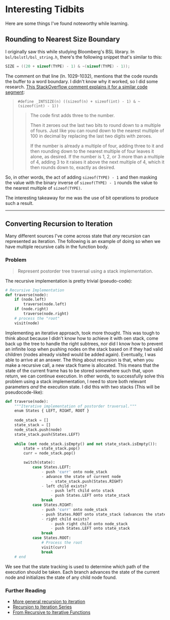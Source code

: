 # Interesting Tidbits

Here are some things I've found noteworthy while learning.

## Rounding to Nearest Size Boundary

I originally saw this while studying Bloomberg's BSL library. In `bsl/bslstl/bsl_string.h`, there's
the following snippet that's similar to this:

```cpp
SIZE = ((20 + sizeof(TYPE) - 1) & ~(sizeof(TYPE) - 1));
```
The comment on that line (ln. 1029-1032), mentions that the code rounds the buffer to a word
boundary. I didn't know why it worked, so I did some research.
[This StackOverflow comment explains it for a similar code segment](https://stackoverflow.com/a/8178170):

>  `#define _INTSIZE(n) ((sizeof(n) + sizeof(int) - 1) & ~(sizeof(int) - 1))`
>
>> The code first adds three to the number.
>>
>> Then it zeroes out the last two bits to round down to a multiple of fours. Just like you can
>> round down to the nearest multiple of 100 in decimal by replacing the last two digits with
>> zeroes.
>> 
>> If the number is already a multiple of four, adding three to it and then rounding down to the
>> nearest multiple of four leaves it alone, as desired. If the number is 1, 2, or 3 more than a
>> multiple of 4, adding 3 to it raises it above the next multiple of 4, which it then rounds down
>> to, exactly as desired.

So, in other words, the act of adding `sizeof(TYPE) - 1` and then masking the value with the binary
inverse of `sizeof(TYPE) - 1` rounds the value to the nearest multiple of `sizeof(TYPE)`. 

The interesting takeaway for me was the use of bit operations to produce such a result.

---

## Converting Recursion to Iteration

Many different sources I've come across state that *any* recursion can represented as iteration. 
The following is an example of doing so when we have multiple recursive calls in the function body.

### Problem

> Represent postorder tree traversal using a stack implementation.

The recursive implementation is pretty trivial (pseudo-code):

```python
# Recursive Implementation
def traverse(node):
    if (node.left)
        traverse(node.left)
    if (node.right)
        traverse(node.right)
    # process the "root"
    visit(node)
```

Implementing an iterative approach, took more thought.
This was tough to think about because I didn't know how to achieve it with oen stack, come back up
the tree to handle the right subtrees, nor did I know how to prevent an infinite loop when pushing
nodes on the stack based on if they had valid children (nodes already visited would be added again).
Eventually, I was able to arrive at an answer. The thing about recursion is that, when you make a
recursive call, a new stack frame is allocated. This means that the state of the current frame has
to be stored somewhere such that, upon return, we can continue execution. In other words, to
successfully solve this problem using a stack implementation, I need to store both relevant
parameters *and* the execution state. I did this with two stacks (This will be pseudocode-like):

```python
def traverse(node):
    """Iterative implementation of postorder traversal."""
    enum States { LEFT, RIGHT, ROOT }
    
    node_stack = []
    state_stack = []
    node_stack.push(node)
    state_stack.push(States.LEFT)
    
    while (not node_stack.isEmpty() and not state_stack.isEmpty()):
        state = state_stack.pop()
        curr = node_stack.pop()

        switch(state):
            case States.LEFT:
                - push 'curr' onto node_stack
                - advance the state of current node
                    - state_stack.push(States.RIGHT)
                - left child exists?
                    - push left child onto stack
                    - push States.LEFT onto state_stack
                break
            case States.RIGHT:
                - push 'curr' onto node_stack
                - push States.ROOT onto state_stack (advances the state of curr)
                - right child exists?
                    - push right child onto node_stack
                    - push States.LEFT onto state_stack 
                break
            case States.ROOT:
                # Process the root
                visit(curr)
                break
    # end
```

We see that the state tracking is used to determine which path of the execution should be taken.
Each branch advances the state of the current node and initializes the state of any child node
found.


### Further Reading

- [More general recursion to iteration](https://stackoverflow.com/a/8512072)
- [Recursion to Iteration
  Series](https://blog.moertel.com/tags/recursion-to-iteration%20series.html)
- [From Recursive to Iterative Functions](https://www.baeldung.com/cs/convert-recursion-to-iteration)
